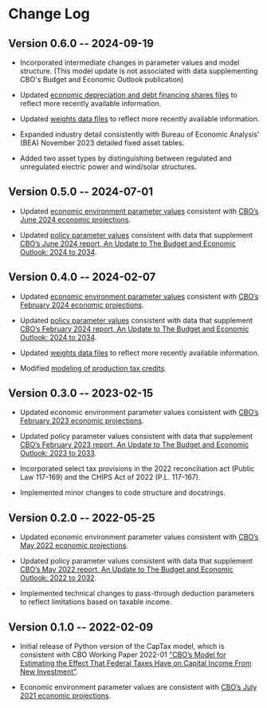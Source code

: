 # Change Log

## Version 0.6.0 -- 2024-09-19

* Incorporated intermediate changes in parameter values and model structure. (This model update is not associated with data supplementing CBO's Budget and Economic Outlook publication)

* Updated [economic depreciation and debt financing shares files](docs/environment_parameters.md) to reflect more recently available information.

* Updated [weights data files](docs/weights_data.md) to reflect more recently available information.

* Expanded industry detail consistently with Bureau of Economic Analysis' (BEA) November 2023 detailed fixed asset tables.

* Added two asset types by distinguishing between regulated and unregulated electric power and wind/solar structures.


## Version 0.5.0 -- 2024-07-01
* Updated [economic environment parameter values](docs/environment_parameters.md) consistent with [CBO’s June 2024 economic projections](https://www.cbo.gov/data/budget-economic-data#4).

* Updated [policy parameter values](docs/policy_parameters.md) consistent with data that supplement [CBO’s June 2024 report, An Update to The Budget and Economic Outlook: 2024 to 2034](https://www.cbo.gov/data/budget-economic-data#10).

## Version 0.4.0 -- 2024-02-07
* Updated [economic environment parameter values](docs/environment_parameters.md) consistent with [CBO’s February 2024 economic projections](https://www.cbo.gov/data/budget-economic-data#4).

* Updated [policy parameter values](docs/policy_parameters.md) consistent with data that supplement [CBO’s February 2024 report, An Update to The Budget and Economic Outlook: 2024 to 2034](https://www.cbo.gov/data/budget-economic-data#10).

* Updated [weights data files](docs/weights_data.md) to reflect more recently available information.

* Modified [modeling of production tax credits](docs/updates_to_model.md).

## Version 0.3.0 -- 2023-02-15
* Updated economic environment parameter values consistent with [CBO’s February 2023 economic projections](https://www.cbo.gov/data/budget-economic-data#4).

* Updated policy parameter values consistent with data that supplement [CBO’s February 2023 report, An Update to The Budget and Economic Outlook: 2023 to 2033](https://www.cbo.gov/data/budget-economic-data#10).

* Incorporated select tax provisions in the 2022 reconciliation act (Public Law 117-169) and the CHIPS Act of 2022 (P.L. 117-167).

* Implemented minor changes to code structure and docstrings.

## Version 0.2.0 -- 2022-05-25
* Updated economic environment parameter values consistent with [CBO’s May 2022 economic projections](https://www.cbo.gov/data/budget-economic-data#4).

* Updated policy parameter values consistent with data that supplement [CBO’s May 2022 report, An Update to The Budget and Economic Outlook: 2022 to 2032](https://www.cbo.gov/data/budget-economic-data#10).

* Implemented technical changes to pass-through deduction parameters to reflect limitations based on taxable income.

## Version 0.1.0 -- 2022-02-09
* Initial release of Python version of the CapTax model, which is consistent with CBO Working Paper 2022-01 ["CBO’s Model for Estimating the Effect That Federal Taxes Have on Capital Income From New Investment"](https://www.cbo.gov/publication/57429).

* Economic environment parameter values are consistent with [CBO’s July 2021 economic projections](https://www.cbo.gov/data/budget-economic-data#4).
